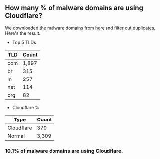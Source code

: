 ## How many % of malware domains are using Cloudflare?


We downloaded the malware domains from [here](https://urlhaus.abuse.ch) and filter out duplicates.
Here's the result.


[//]: # (start replacement)


- Top 5 TLDs

| TLD | Count |
| --- | --- |
| com | 1,897 |
| br | 315 |
| in | 257 |
| net | 114 |
| org | 82 |


- Cloudflare %

| Type | Count |
| --- | --- |
| Cloudflare | 370 |
| Normal | 3,309 |


### 10.1% of malware domains are using Cloudflare.